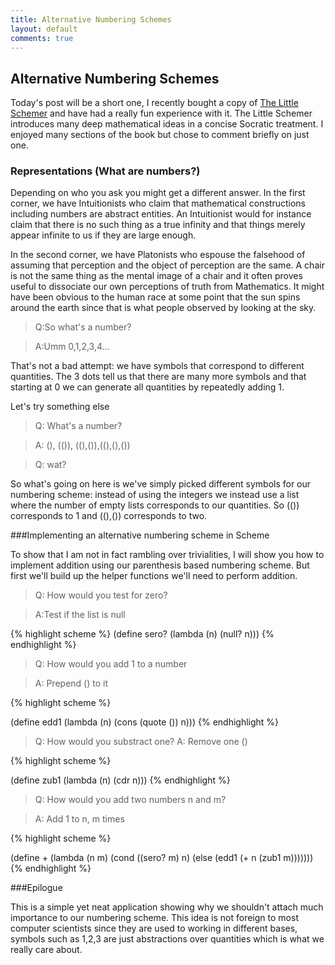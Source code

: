```yaml
---
title: Alternative Numbering Schemes
layout: default
comments: true
---
```


## Alternative Numbering Schemes

Today's post will be a short one, I recently bought a copy of [The Little Schemer](http://www.amazon.com/Little-Schemer-Daniel-P-Friedman/dp/0262560992/ref=sr_1_1?ie=UTF8&qid=1426735911&sr=8-1&keywords=the+little+schemer) and have had a really fun experience with it. The Little Schemer introduces many deep mathematical ideas in a concise Socratic treatment. I enjoyed many sections of the book but chose to comment briefly on just one.

### Representations (What are numbers?)


Depending on who you ask you might get a different answer. In the first corner, we have Intuitionists who claim that mathematical constructions including numbers are abstract entities. An Intuitionist would for instance claim that there is no such thing as a true infinity and that things merely appear infinite to us if they are large enough.

In the second corner, we have Platonists who espouse the falsehood of assuming that perception and the object of perception are the same. A chair is not the same thing as the mental image of a chair and it often proves useful to dissociate our own perceptions of truth from Mathematics. It might have been obvious to the human race at some point that the sun spins around the earth since that is what people observed by looking at the sky. 

>Q:So what's a number?

>A:Umm 0,1,2,3,4...

That's not a bad attempt: we have symbols that correspond to different quantities. The 3 dots tell us that there are many more symbols and that starting at 0 we can generate all quantities by repeatedly adding 1.

Let's try something else

>Q: What's a number?

>A: (), (()), ((),()),((),(),())

>Q: wat?

So what's going on here is we've simply picked different symbols for our numbering scheme: instead of using the integers we instead use a list where the number of empty lists corresponds to our quantities. So (()) corresponds to 1 and ((),()) corresponds to two. 

###Implementing an alternative numbering scheme in Scheme

To show that I am not in fact rambling over trivialities, I will show you how to implement addition using our parenthesis based numbering scheme. But first we'll build up the helper functions we'll need to perform addition.

>Q: How would you test for zero?

>A:Test if the list is null

{% highlight scheme %}
(define sero?
    (lambda (n)
    (null? n)))
{% endhighlight %}


>Q: How would you add 1 to a number

>A: Prepend () to it

{% highlight scheme %}

(define edd1
    (lambda (n)
    (cons (quote ()) n)))
{% endhighlight %}

>Q: How would you substract one?
>A: Remove one ()

{% highlight scheme %}

(define zub1
    (lambda (n)
        (cdr n)))
{% endhighlight %}

>Q: How would you add two numbers n and m?

>A: Add 1 to n, m times

{% highlight scheme %}

(define +
    (lambda (n m)
        (cond
            ((sero? m) n)
            (else (edd1 (+ n (zub1 m)))))))
{% endhighlight %}

###Epilogue

This is a simple yet neat application showing why we shouldn't attach much importance to our numbering scheme. This idea is not foreign to most computer scientists since they are used to working in different bases, symbols such as 1,2,3 are just abstractions over quantities which is what we really care about. 
